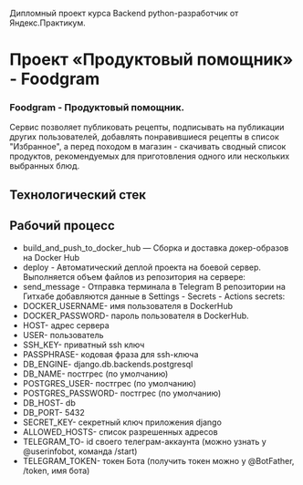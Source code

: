 Дипломный проект курса Backend python-разработчик от Яндекс.Практикум.

# Проект «Продуктовый помощник» - Foodgram
### Foodgram - Продуктовый помощник. 
Сервис позволяет публиковать рецепты, подписывать на публикации других пользователей, добавлять понравившиеся рецепты в список "Избранное", а перед походом в магазин - скачивать сводный список продуктов, рекомендуемых для приготовления одного или нескольких выбранных блюд.

## Технологический стек


## Рабочий процесс
- build_and_push_to_docker_hub — Сборка и доставка докер-образов на Docker Hub
- deploy - Автоматический деплой проекта на боевой сервер. Выполняется объем файлов из репозитория на сервере:
- send_message - Отправка терминала в Telegram В репозитории на Гитхабе добавляются данные в Settings - Secrets - Actions secrets:
- DOCKER_USERNAME- имя пользователя в DockerHub
- DOCKER_PASSWORD- пароль пользователя в DockerHub.
- HOST- адрес сервера
- USER- пользователь
- SSH_KEY- приватный ssh ключ
- PASSPHRASE- кодовая фраза для ssh-ключа
- DB_ENGINE- django.db.backends.postgresql
- DB_NAME- постгрес (по умолчанию)
- POSTGRES_USER- постгрес (по умолчанию)
- POSTGRES_PASSWORD- постгрес (по умолчанию)
- DB_HOST- db
- DB_PORT- 5432
- SECRET_KEY- секретный ключ приложения django
- ALLOWED_HOSTS- список разрешенных адресов
- TELEGRAM_TO- id своего телеграм-аккаунта (можно узнать у @userinfobot, команда /start)
- TELEGRAM_TOKEN- токен Бота (получить токен можно у @BotFather, /token, имя бота)
